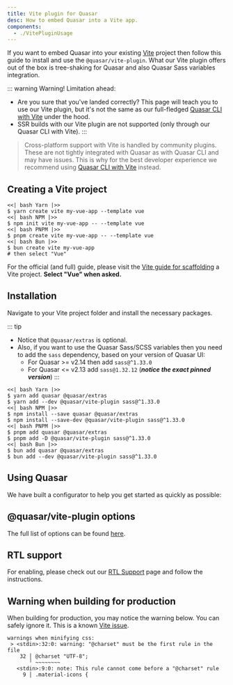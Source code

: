 ```yaml
---
title: Vite plugin for Quasar
desc: How to embed Quasar into a Vite app.
components:
  - ./VitePluginUsage
---
```


If you want to embed Quasar into your existing [Vite](https://vitejs.dev) project then follow this guide to install and use the `@quasar/vite-plugin`.
What our Vite plugin offers out of the box is tree-shaking for Quasar and also Quasar Sass variables integration.

::: warning Warning! Limitation ahead:
* Are you sure that you've landed correctly? This page will teach you to use our Vite plugin, but it's not the same as our full-fledged [Quasar CLI with Vite](/start/quasar-cli#installation-project-scaffolding) under the hood.
* SSR builds with our Vite plugin are not supported (only through our Quasar CLI with Vite).
:::

> Cross-platform support with Vite is handled by community plugins. These are not tightly integrated with Quasar as with Quasar CLI and may have issues. This is why for the best developer experience we recommend using [Quasar CLI with Vite](/start/quasar-cli#installation-project-scaffolding) instead.

## Creating a Vite project

```tabs
<<| bash Yarn |>>
$ yarn create vite my-vue-app --template vue
<<| bash NPM |>>
$ npm init vite my-vue-app -- --template vue
<<| bash PNPM |>>
$ pnpm create vite my-vue-app -- --template vue
<<| bash Bun |>>
$ bun create vite my-vue-app
# then select "Vue"
```

For the official (and full) guide, please visit the [Vite guide for scaffolding](https://vitejs.dev/guide/#scaffolding-your-first-vite-project) a Vite project. **Select "Vue" when asked.**

## Installation

Navigate to your Vite project folder and install the necessary packages.

::: tip
* Notice that `@quasar/extras` is optional.
* Also, if you want to use the Quasar Sass/SCSS variables then you need to add the `sass` dependency, based on your version of Quasar UI:
  * For Quasar >= v2.14 then add `sass@^1.33.0`
  * For Quasar <= v2.13 add `sass@1.32.12` (**_notice the exact pinned version_**)
:::

```tabs
<<| bash Yarn |>>
$ yarn add quasar @quasar/extras
$ yarn add --dev @quasar/vite-plugin sass@^1.33.0
<<| bash NPM |>>
$ npm install --save quasar @quasar/extras
$ npm install --save-dev @quasar/vite-plugin sass@^1.33.0
<<| bash PNPM |>>
$ pnpm add quasar @quasar/extras
$ pnpm add -D @quasar/vite-plugin sass@^1.33.0
<<| bash Bun |>>
$ bun add quasar @quasar/extras
$ bun add --dev @quasar/vite-plugin sass@^1.33.0
```

## Using Quasar

We have built a configurator to help you get started as quickly as possible:

<vite-plugin-usage />

## @quasar/vite-plugin options

The full list of options can be found [here](https://github.com/quasarframework/quasar/blob/dev/vite-plugin/index.d.ts).

## RTL support

For enabling, please check out our [RTL Support](/options/rtl-support) page and follow the instructions.

## Warning when building for production

When building for production, you may notice the warning below. You can safely ignore it. This is a known [Vite issue](https://github.com/vitejs/vite/issues/4625).

```
warnings when minifying css:
 > <stdin>:32:0: warning: "@charset" must be the first rule in the file
    32 │ @charset "UTF-8";
       ╵ ~~~~~~~~
   <stdin>:9:0: note: This rule cannot come before a "@charset" rule
     9 │ .material-icons {
```
